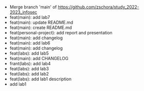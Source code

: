 - Merge branch 'main' of https://github.com/zschora/study_2022-2023_infosec
- feat(main): add lab7
- feat(main): update README.md
- feat(main): create README.md
- feat(personal-project): add report and presentation
- feat(main): add changelog
- feat(main): add lab6
- feat(main): add changelog
- feat(labs): add lab5
- feat(main): add CHANGELOG
- frant(labs): add lab4
- feat(labs): add lab3
- feat(labs): add lab2
- feat(labs): add lab1 description
- add lab1
